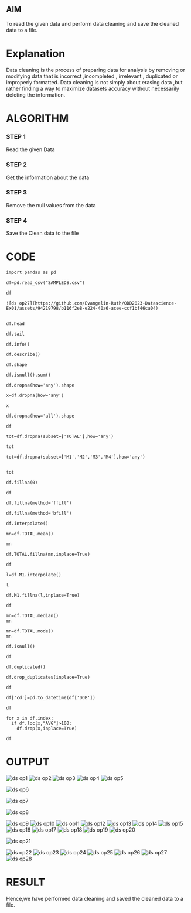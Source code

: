 ## AIM
To read the given data and perform data cleaning and save the cleaned data to a file. 

# Explanation
Data cleaning is the process of preparing data for analysis by removing or modifying data that is incorrect ,incompleted , irrelevant , duplicated or improperly formatted. 
Data cleaning is not simply about erasing data ,but rather finding a way to maximize datasets accuracy without necessarily deleting the information. 

# ALGORITHM
### STEP 1
Read the given Data
### STEP 2
Get the information about the data
### STEP 3
Remove the null values from the data
### STEP 4
Save the Clean data to the file

# CODE
```
import pandas as pd

df=pd.read_csv("SAMPLEDS.csv")

df

![ds op27](https://github.com/Evangelin-Ruth/ODD2023-Datascience-Ex01/assets/94219798/b116f2e8-e224-40a6-acee-ccf1bf46ca04)


df.head

df.tail

df.info()

df.describe()

df.shape

df.isnull().sum()

df.dropna(how='any').shape

x=df.dropna(how='any')

x

df.dropna(how='all').shape

df

tot=df.dropna(subset=['TOTAL'],how='any')

tot

tot=df.dropna(subset=['M1','M2','M3','M4'],how='any')


tot

df.fillna(0)

df

df.fillna(method='ffill')

df.fillna(method='bfill')

df.interpolate()

mn=df.TOTAL.mean()

mn

df.TOTAL.fillna(mn,inplace=True)

df

l=df.M1.interpolate()

l

df.M1.fillna(l,inplace=True)

df

mn=df.TOTAL.median()
mn

mn=df.TOTAL.mode()
mn

df.isnull()

df

df.duplicated()

df.drop_duplicates(inplace=True)

df

df['cd']=pd.to_datetime(df['DOB'])

df

for x in df.index:
  if df.loc[x,"AVG"]>100:
    df.drop(x,inplace=True)

df
```

# OUTPUT

![ds op1](https://github.com/Evangelin-Ruth/ODD2023-Datascience-Ex01/assets/94219798/4be55de2-dd02-41aa-b781-cbf12f75702b)
![ds op2](https://github.com/Evangelin-Ruth/ODD2023-Datascience-Ex01/assets/94219798/b76e3234-a4bc-4a61-8db9-837e859ed050)
![ds op3](https://github.com/Evangelin-Ruth/ODD2023-Datascience-Ex01/assets/94219798/2a0e8a19-f130-4ed6-918b-953f5bf99e7f)
![ds op4](https://github.com/Evangelin-Ruth/ODD2023-Datascience-Ex01/assets/94219798/58e0269d-02f1-4e7c-b756-1a306fadcac5)
![ds op5](https://github.com/Evangelin-Ruth/ODD2023-Datascience-Ex01/assets/94219798/f22905a2-33d5-4330-a91e-5cd117febaa1)

![ds op6](https://github.com/Evangelin-Ruth/ODD2023-Datascience-Ex01/assets/94219798/c6a48d4e-5437-49ce-a260-69a08e39d046)


![ds op7](https://github.com/Evangelin-Ruth/ODD2023-Datascience-Ex01/assets/94219798/8ca1967c-4e6c-45d5-9752-66b0670c7cd6)


![ds op8](https://github.com/Evangelin-Ruth/ODD2023-Datascience-Ex01/assets/94219798/03f47969-5136-4779-adbd-f90c3035292c)


![ds op9](https://github.com/Evangelin-Ruth/ODD2023-Datascience-Ex01/assets/94219798/574f15fc-ed26-441f-806f-a0c05d28d767)
![ds op10](https://github.com/Evangelin-Ruth/ODD2023-Datascience-Ex01/assets/94219798/2450437e-d4dd-428b-be99-9abc4726a032)
![ds op11](https://github.com/Evangelin-Ruth/ODD2023-Datascience-Ex01/assets/94219798/6aabfd8b-0be3-414d-b54b-939681613a32)
![ds op12](https://github.com/Evangelin-Ruth/ODD2023-Datascience-Ex01/assets/94219798/009c9cf6-56c0-49d5-9638-0452aed5b66c)
![ds op13](https://github.com/Evangelin-Ruth/ODD2023-Datascience-Ex01/assets/94219798/12efa239-7952-4271-881b-a74e06ce09e7)
![ds op14](https://github.com/Evangelin-Ruth/ODD2023-Datascience-Ex01/assets/94219798/d698ad15-a6e6-4184-88df-66859a51f8f2)
![ds op15](https://github.com/Evangelin-Ruth/ODD2023-Datascience-Ex01/assets/94219798/e98a52ae-40ec-438a-b202-c05a4a0aaf1e)
![ds op16](https://github.com/Evangelin-Ruth/ODD2023-Datascience-Ex01/assets/94219798/25ff00c4-7e65-4562-a4cd-f08f4aabe49e)
![ds op17](https://github.com/Evangelin-Ruth/ODD2023-Datascience-Ex01/assets/94219798/a8e68cad-9730-46fe-a820-e7b5d3c95d05)
![ds op18](https://github.com/Evangelin-Ruth/ODD2023-Datascience-Ex01/assets/94219798/fcc27fda-3efc-482b-ac9a-196f11c3e192)
![ds op19](https://github.com/Evangelin-Ruth/ODD2023-Datascience-Ex01/assets/94219798/faff5e2c-bf6a-44f4-b9ff-5dddf1f0727e)
![ds op20](https://github.com/Evangelin-Ruth/ODD2023-Datascience-Ex01/assets/94219798/dc5011d3-ea63-43f0-8523-b9bac72659ab)


![ds op21](https://github.com/Evangelin-Ruth/ODD2023-Datascience-Ex01/assets/94219798/58e19b60-0d9e-4196-a899-aa8f3c5ce47a)


![ds op22](https://github.com/Evangelin-Ruth/ODD2023-Datascience-Ex01/assets/94219798/07e43672-c445-400a-80a4-5e4e34c2ff73)
![ds op23](https://github.com/Evangelin-Ruth/ODD2023-Datascience-Ex01/assets/94219798/6865c9a7-cb4a-4159-af0d-36ef2d9e10e1)
![ds op24](https://github.com/Evangelin-Ruth/ODD2023-Datascience-Ex01/assets/94219798/667b2bb7-5577-4841-a5e9-1af3fcdde46f)
![ds op25](https://github.com/Evangelin-Ruth/ODD2023-Datascience-Ex01/assets/94219798/6e7f03fd-6cd5-4a95-9ff6-6991a8cc1262)
![ds op26](https://github.com/Evangelin-Ruth/ODD2023-Datascience-Ex01/assets/94219798/d405d740-1bd0-4721-bffa-6ab195ca3fff)
![ds op27](https://github.com/Evangelin-Ruth/ODD2023-Datascience-Ex01/assets/94219798/51804d39-7d8b-4774-848c-a3c27bf81a33)
![ds op28](https://github.com/Evangelin-Ruth/ODD2023-Datascience-Ex01/assets/94219798/eafef4a4-6acd-4263-9766-117c713265d4)

# RESULT

Hence,we have  performed data cleaning and saved the cleaned data to a file. 














